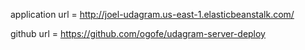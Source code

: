 
application url = http://joel-udagram.us-east-1.elasticbeanstalk.com/

github url = https://github.com/ogofe/udagram-server-deploy

